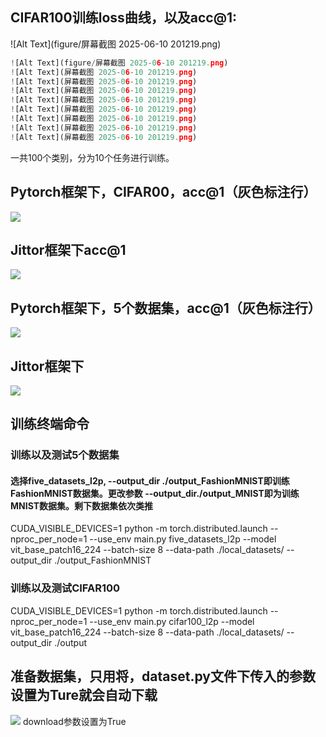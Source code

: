 ## CIFAR100训练loss曲线，以及acc@1:
![Alt Text](figure/屏幕截图 2025-06-10 201219.png)
```python
![Alt Text](figure/屏幕截图 2025-06-10 201219.png)
![Alt Text](屏幕截图 2025-06-10 201219.png)
![Alt Text](屏幕截图 2025-06-10 201219.png)
![Alt Text](屏幕截图 2025-06-10 201219.png)
![Alt Text](屏幕截图 2025-06-10 201219.png)
![Alt Text](屏幕截图 2025-06-10 201219.png)
![Alt Text](屏幕截图 2025-06-10 201219.png)
![Alt Text](屏幕截图 2025-06-10 201219.png)
![Alt Text](屏幕截图 2025-06-10 201219.png)

```

一共100个类别，分为10个任务进行训练。

## Pytorch框架下，CIFAR00，acc@1（灰色标注行）

![](C:\Users\26658\AppData\Roaming\marktext\images\2025-06-10-19-16-01-image.png)

## Jittor框架下acc@1

![](C:\Users\26658\AppData\Roaming\marktext\images\2025-06-10-19-17-32-image.png)

## Pytorch框架下，5个数据集，acc@1（灰色标注行）

![](C:\Users\26658\AppData\Roaming\marktext\images\2025-06-10-19-18-46-image.png)

## Jittor框架下

![](C:\Users\26658\AppData\Roaming\marktext\images\2025-06-10-19-20-05-image.png)

## 训练终端命令

### 训练以及测试5个数据集

#### 选择five_datasets_l2p, --output_dir ./output_FashionMNIST即训练FashionMNIST数据集。更改参数 --output_dir./output_MNIST即为训练MNIST数据集。剩下数据集依次类推

CUDA_VISIBLE_DEVICES=1 python -m torch.distributed.launch --nproc_per_node=1 --use_env main.py five_datasets_l2p --model vit_base_patch16_224 --batch-size 8 --data-path ./local_datasets/ --output_dir ./output_FashionMNIST

### 训练以及测试CIFAR100

CUDA_VISIBLE_DEVICES=1 python -m torch.distributed.launch --nproc_per_node=1 --use_env main.py cifar100_l2p --model vit_base_patch16_224 --batch-size 8 --data-path ./local_datasets/ --output_dir ./output

## 准备数据集，只用将，dataset.py文件下传入的参数设置为Ture就会自动下载

![](C:\Users\26658\AppData\Roaming\marktext\images\2025-06-10-19-47-33-image.png)
download参数设置为True
